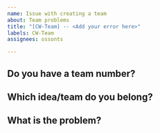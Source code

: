 ```yaml
---
name: Issue with creating a team
about: Team problems
title: "[CW-Team] -- <Add your error here>"
labels: CW-Team
assignees: ossonts

---
```


<!-- Be sure to tell me which idea is yours -->

## Do you have a team number?

## Which idea/team do you belong?

## What is the problem?
